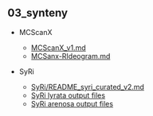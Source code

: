 ## 03_synteny

-   MCScanX
    
    -   [MCScanX_v1.md](03_analysis/03_synteny/MCScanX/MCScanX_v1.md)
    -   [MCSanx-RIdeogram.md](03_analysis/03_synteny/MCScanX/MCSanx-RIdeogram.md)

-   SyRi
    
    -   [SyRi/README_syri_curated_v2.md](SyRi/README_syri_curated_v2.md)
    -   [SyRi lyrata output files](SyRi/syri_curated/GCF_000004255_lyrata_petraea_curated) 
    -   [SyRi arenosa output files](SyRi/syri_curated/GCF_000004255_lyrata_arenosa_ordered)
    